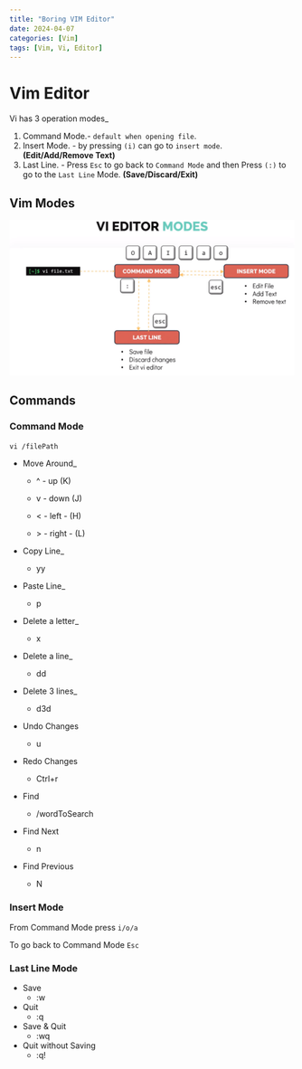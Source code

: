 ```yaml
---
title: "Boring VIM Editor"
date: 2024-04-07
categories: [Vim]
tags: [Vim, Vi, Editor]
---
```


# Vim Editor

Vi has 3 operation modes_
1. Command Mode.- `default when opening file`.
2. Insert Mode. - by pressing `(i)` can go to `insert mode`. **(Edit/Add/Remove Text)**
3. Last Line. - Press `Esc` to go back to `Command Mode` and then Press `(:)` to go to the `Last Line` Mode. **(Save/Discard/Exit)**

## Vim Modes
![vi-mode](/static/vi-mode.png)

## Commands

### Command Mode
`vi /filePath`
- Move Around_
  
  - ^ - up (K)

  - v - down (J)

  - < - left - (H)

  - \> - right - (L)

- Copy Line_
  - yy

- Paste Line_
  - p
- Delete a letter_
  - x
- Delete a line_
  - dd
- Delete 3 lines_
  - d3d
- Undo Changes
  - u
- Redo Changes
  - Ctrl+r
- Find
  - /wordToSearch
- Find Next
  - n
- Find Previous
  - N

### Insert Mode
From Command Mode press `i/o/a`

To go back to Command Mode `Esc`




### Last Line Mode
- Save
  - :w
- Quit
  - :q
- Save & Quit
  - :wq
- Quit without Saving
  - :q!

